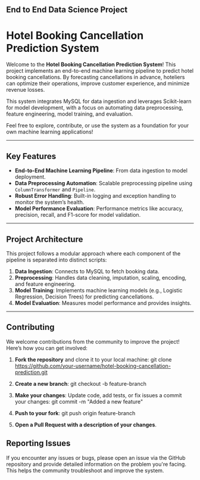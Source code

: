## End to End Data Science Project
 

# Hotel Booking Cancellation Prediction System
Welcome to the **Hotel Booking Cancellation Prediction System**! This project implements an end-to-end machine learning pipeline to predict hotel booking cancellations. By forecasting cancellations in advance, hoteliers can optimize their operations, improve customer experience, and minimize revenue losses.

This system integrates MySQL for data ingestion and leverages Scikit-learn for model development, with a focus on automating data preprocessing, feature engineering, model training, and evaluation.

Feel free to explore, contribute, or use the system as a foundation for your own machine learning applications!

---

## Key Features

- **End-to-End Machine Learning Pipeline**: From data ingestion to model deployment.
- **Data Preprocessing Automation**: Scalable preprocessing pipeline using `ColumnTransformer` and `Pipeline`.
- **Robust Error Handling**: Built-in logging and exception handling to monitor the system’s health.
- **Model Performance Evaluation**: Performance metrics like accuracy, precision, recall, and F1-score for model validation.

---

## Project Architecture

This project follows a modular approach where each component of the pipeline is separated into distinct scripts:

1. **Data Ingestion**: Connects to MySQL to fetch booking data.
2. **Preprocessing**: Handles data cleaning, imputation, scaling, encoding, and feature engineering.
3. **Model Training**: Implements machine learning models (e.g., Logistic Regression, Decision Trees) for predicting cancellations.
4. **Model Evaluation**: Measures model performance and provides insights.
---

## Contributing

We welcome contributions from the community to improve the project! Here’s how you can get involved:

1. **Fork the repository** and clone it to your local machine:
   git clone https://github.com/your-username/hotel-booking-cancellation-prediction.git

2. **Create a new branch**: 
    git checkout -b feature-branch

3. **Make your changes**: Update code, add tests, or fix issues a  commit your changes: 
    git commit -m "Added a new feature"

4. **Push to your fork**: 
    git push origin feature-branch

5.  **Open a Pull Request with a description of your changes**.

## Reporting Issues

If you encounter any issues or bugs, please open an issue via the GitHub repository and provide detailed information on the problem you're facing. This helps the community troubleshoot and improve the system.

